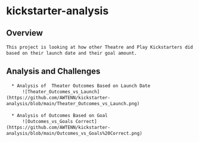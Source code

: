 # kickstarter-analysis
  ## Overview
    This project is looking at how other Theatre and Play Kickstarters did based on their launch date and their goal amount.

  ## Analysis and Challenges
      * Analysis of  Theater Outcomes Based on Launch Date
          ![Theater_Outcomes_vs_Launch](https://github.com/AWTENN/kickstarter-analysis/blob/main/Theater_Outcomes_vs_Launch.png)
          
      * Analysis of Outcomes Based on Goal 
          ![Outcomes_vs_Goals Correct](https://github.com/AWTENN/kickstarter-analysis/blob/main/Outcomes_vs_Goals%20Correct.png)
      

